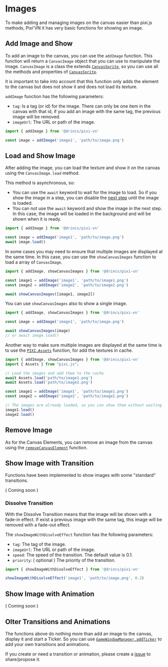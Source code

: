 # Images

To make adding and managing images on the canvas easier than pixi.js methods, Pixi'VN it has very basic functions for showing an image.

## Add Image and Show

To add an image to the canvas, you can use the `addImage` function. This function will return a `CanvasImage` object that you can use to manipulate the image. `CanvasImage` is a class the extends [`CanvasSprite`](Canvas-Elements), so you can use all the methods and properties of [`CanvasSprite`](Canvas-Elements).

It is important to take into account that this function only adds the element to the canvas but does not show it and does not load its texture.

`addImage` function has the following parameters:

* `tag`: Is a tag (or id) for the image. There can only be one item in the canvas with that id, if you add an image with the same tag, the previous image will be removed.
* `imageUrl`: The URL or path of the image.

```typescript
import { addImage } from '@drincs/pixi-vn'

const image = addImage('image1', 'path/to/image.png')
```

## Load and Show Image

After adding the image, you can load the texture and show it on the canvas using the `CanvasImage.load` method.

This method is asynchronous, so:

* You can use the `await` keyword to wait for the image to load. So if you show the image in a step, you can disable the [next step](Label-and-Game-Step#next-step) until the image is loaded.
* You can not use the `await` keyword and show the image in the next step. In this case, the image will be loaded in the background and will be shown when it is ready.

```typescript
import { addImage } from '@drincs/pixi-vn'

const image = addImage('image1', 'path/to/image.png')
await image.load()
```

In some cases you may need to ensure that multiple images are displayed at the same time. In this case, you can use the `showCanvasImages` function to load a array of `CanvasImage`.

```typescript
import { addImage, showCanvasImages } from '@drincs/pixi-vn'

const image1 = addImage('image1', 'path/to/image1.png')
const image2 = addImage('image2', 'path/to/image2.png')

await showCanvasImages([image1, image2])
```

You can use `showCanvasImages` also to show a single image.

```typescript
import { addImage, showCanvasImages } from '@drincs/pixi-vn'

const image = addImage('image1', 'path/to/image.png')

await showCanvasImages(image)
// or await image.load()
```

Another way to make sure multiple images are displayed at the same time is to use the [`PIXI.Assets`](https://pixijs.com/8.x/examples/assets/async) function, for add the textures in cache.

```typescript
import { addImage, showCanvasImages } from '@drincs/pixi-vn'
import { Assets } from "pixi.js";

// Load the images and add them to the cache
await Assets.load('path/to/image1.png')
await Assets.load('path/to/image2.png')

const image1 = addImage('image1', 'path/to/image1.png')
const image2 = addImage('image2', 'path/to/image2.png')

// The images are already loaded, so you can show them without waiting
image1.load()
image2.load()
```

## Remove Image

As for the Canvas Elements, you can remove an image from the canvas using the [`removeCanvasElement`](Canvas-Elements#remove-canvas-element) function.

## Show Image with Transition

Functions have been implemented to show images with some "standard" transitions.

( Coming soon )

### Dissolve Transition

With the Dissolve Transition means that the image will be shown with a fade-in effect. If exist a previous image with the same tag, this image will be removed with a fade-out effect.

The `showImageWithDisolveEffect` function has the following parameters:

* `tag`: The tag of the image.
* `imageUrl`: The URL or path of the image.
* `speed`: The speed of the transition. The default value is 0.1.
* `priority`: ( optional ) The priority of the transition.

```typescript
import { showImageWithDisolveEffect } from '@drincs/pixi-vn'

showImageWithDisolveEffect('image1', 'path/to/image.png', 0.2)
```

## Show Image with Animation

( Coming soon )

## Olter Transitions and Animations

The functions above do nothing more than add an image to the canvas, display it and start a Ticker. So you can use [`GameWindowManager.addTicker`](GameWindowManager) to add your own transitions and animations.

If you create or need a transition or animation, please create a [issue](https://github.com/DRincs-Productions/pixi-vn/issues) to share/propose it.
